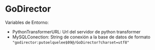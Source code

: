 # GoDirector

Variables de Entorno:

 - PythonTransformerURL: Url del servidor de python transformer
 - MySQLConection: String de conexión a la base de datos de formato `"godirector:putoelquelee$09@/GoDirector?charset=utf8"`